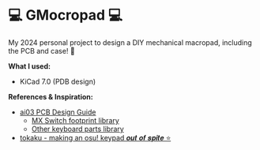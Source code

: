 # 💻 GMocropad 💻

My 2024 personal project to design a DIY mechanical macropad, including the PCB and case! 🌱

**What I used:**
- KiCad 7.0 (PDB design)

**References & Inspiration:**
- [ai03 PCB Design Guide](https://wiki.ai03.com/books/pcb-design)
  - [MX Switch footprint library](https://github.com/ai03-2725/MX_Alps_Hybrid)
  - [Other keyboard parts library](https://github.com/ai03-2725/random-keyboard-parts.pretty)
- [tokaku - making an osu! keypad 𝒐𝒖𝒕 𝒐𝒇 𝒔𝒑𝒊𝒕𝒆 ⭐](https://youtu.be/amLrU65DACw?si=5710u0JO2Urghqpn)
